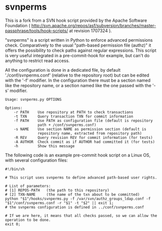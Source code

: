 # svnperms
This is a fork from a SVN hook script provided by the Apache Software Foundation ( http://svn.apache.org/repos/asf/subversion/branches/master-passphrase/tools/hook-scripts/ at revision 1707324 ).

"svnperms" is a script written in Python to enforce advanced permissions check. Comparatively to the usual "path-based permission file (authz)" it offers the possibility to check paths against regular expressions.
This script is very useful integrated in a pre-commit-hook for example, but can't do anything to restrict read access.

All the configuration is done in a dedicated file, by default './conf/svnperms.conf' (relative to the repository root) but can be edited with the '-f' modifier. In the configuration there must be a section named like the repository name, or a section named like the one passed with the '-s' modifier.

```
Usage: svnperms.py OPTIONS

Options:
    -r PATH    Use repository at PATH to check transactions
    -t TXN     Query transaction TXN for commit information
    -f PATH    Use PATH as configuration file (default is repository
               path + /conf/svnperms.conf)
    -s NAME    Use section NAME as permission section (default is
               repository name, extracted from repository path)
    -R REV     Query revision REV for commit information (for tests)
    -A AUTHOR  Check commit as if AUTHOR had committed it (for tests)
    -h         Show this message
```


The following code is an example pre-commit hook script on a Linux OS, with several configuration files:
```shell
#!/bin/sh

# This script uses svnperms to define advanced path-based user rights.

# List of parameters:
# [1] REPOS-PATH   (the path to this repository)
# [2] TXN-NAME     (the name of the txn about to be committed)
python "$1"/hooks/svnperms.py -f /var/svn/authz_groups_ldap.conf -f "$1"/conf/svnperms.conf -r "$1" -t "$2" || exit 1;
# the svnperms configuration is defined in ../conf/svnperms.conf

# If we are here, it means that all checks passed, so we can allow the operation to be done.
exit 0;
```
